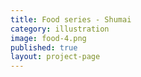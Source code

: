 ```yaml
---
title: Food series - Shumai
category: illustration
image: food-4.png
published: true
layout: project-page
---
```

